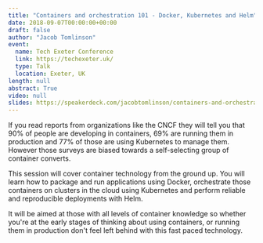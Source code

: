 ```yaml
---
title: "Containers and orchestration 101 - Docker, Kubernetes and Helm"
date: 2018-09-07T00:00:00+00:00
draft: false
author: "Jacob Tomlinson"
event:
  name: Tech Exeter Conference
  link: https://techexeter.uk/
  type: Talk
  location: Exeter, UK
length: null
abstract: True
video: null
slides: https://speakerdeck.com/jacobtomlinson/containers-and-orchestration-101-docker-kubernetes-and-helm
---
```


If you read reports from organizations like the CNCF they will tell you that 90% of people are developing in containers, 69% are running them in production and 77% of those are using Kubernetes to manage them. However those surveys are biased towards a self-selecting group of container converts.

This session will cover container technology from the ground up. You will learn how to package and run applications using Docker, orchestrate those containers on clusters in the cloud using Kubernetes and perform reliable and reproducible deployments with Helm.

It will be aimed at those with all levels of container knowledge so whether you're at the early stages of thinking about using containers, or running them in production don't feel left behind with this fast paced technology.